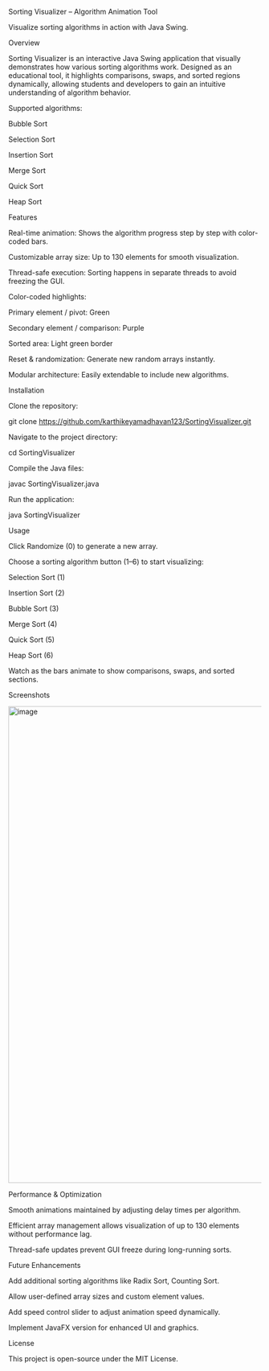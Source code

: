 Sorting Visualizer – Algorithm Animation Tool


Visualize sorting algorithms in action with Java Swing.

Overview

Sorting Visualizer is an interactive Java Swing application that visually demonstrates how various sorting algorithms work. Designed as an educational tool, it highlights comparisons, swaps, and sorted regions dynamically, allowing students and developers to gain an intuitive understanding of algorithm behavior.

Supported algorithms:

Bubble Sort

Selection Sort

Insertion Sort

Merge Sort

Quick Sort

Heap Sort

Features

Real-time animation: Shows the algorithm progress step by step with color-coded bars.

Customizable array size: Up to 130 elements for smooth visualization.

Thread-safe execution: Sorting happens in separate threads to avoid freezing the GUI.

Color-coded highlights:

Primary element / pivot: Green

Secondary element / comparison: Purple

Sorted area: Light green border

Reset & randomization: Generate new random arrays instantly.

Modular architecture: Easily extendable to include new algorithms.

Installation

Clone the repository:

git clone https://github.com/karthikeyamadhavan123/SortingVisualizer.git


Navigate to the project directory:

cd SortingVisualizer


Compile the Java files:

javac SortingVisualizer.java


Run the application:

java SortingVisualizer

Usage

Click Randomize (0) to generate a new array.

Choose a sorting algorithm button (1–6) to start visualizing:

Selection Sort (1)

Insertion Sort (2)

Bubble Sort (3)

Merge Sort (4)

Quick Sort (5)

Heap Sort (6)

Watch as the bars animate to show comparisons, swaps, and sorted sections.

Screenshots

<img width="1177" height="948" alt="image" src="https://github.com/user-attachments/assets/6a68275c-a2e0-47eb-9de5-67ce507f2b4b" />



Performance & Optimization

Smooth animations maintained by adjusting delay times per algorithm.

Efficient array management allows visualization of up to 130 elements without performance lag.

Thread-safe updates prevent GUI freeze during long-running sorts.

Future Enhancements

Add additional sorting algorithms like Radix Sort, Counting Sort.

Allow user-defined array sizes and custom element values.

Add speed control slider to adjust animation speed dynamically.

Implement JavaFX version for enhanced UI and graphics.

License

This project is open-source under the MIT License.
